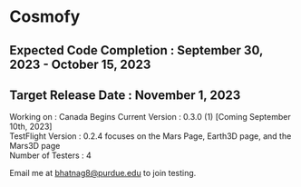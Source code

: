 # Cosmofy
## Expected Code Completion : September 30, 2023 - October 15, 2023
## Target Release Date : November 1, 2023

Working on : Canada Begins
Current Version : 0.3.0 (1) [Coming September 10th, 2023]  <br />
TestFlight Version : 0.2.4 focuses on the Mars Page, Earth3D page, and the Mars3D page <br />
Number of Testers : 4  <br />

Email me at bhatnag8@purdue.edu to join testing.

